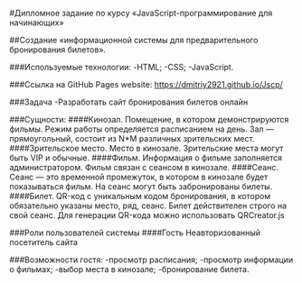 #Дипломное задание по курсу «JavaScript-программирование для начинающих»

##Создание «информационной системы для предварительного бронирования билетов».

###Используемые технологии:
  -HTML;
  -CSS;
  -JavaScript.

###Ссылка на GitHub Pages website:
  https://dmitriy2921.github.io/Jscp/

###Задача
  -Разработать сайт бронирования билетов онлайн

###Сущности:
  ####Кинозал. 
    Помещение, в котором демонстрируются фильмы. Режим работы определяется расписанием на день. Зал — прямоугольный, состоит из N*M различных зрительских мест.
  ####Зрительское место. 
    Место в кинозале. Зрительские места могут быть VIP и обычные.
  ####Фильм. 
    Информация о фильме заполняется администратором. Фильм связан с сеансом в кинозале.
  ####Сеанс. 
    Сеанс — это временной промежуток, в котором в кинозале будет показываться фильм. На сеанс могут быть забронированы билеты.
  ####Билет. 
    QR-код c уникальным кодом бронирования, в котором обязательно указаны место, ряд, сеанс. Билет действителен строго на свой сеанс. Для генерации QR-кода можно использовать QRCreator.js

###Роли пользователей системы
  ####Гость
    Неавторизованный посетитель сайта

###Возможности гостя:
  -просмотр расписания;
  -просмотр информации о фильмах;
  -выбор места в кинозале;
  -бронирование билета.